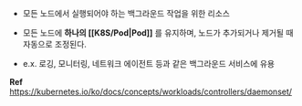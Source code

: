 - 모든 노드에서 실행되어야 하는 백그라운드 작업을 위한 리소스
- 모든 노드에 **하나의 [[K8S/Pod|Pod]]** 를 유지하며, 노드가 추가되거나 제거될 때 자동으로 조정된다. 

- e.x. 로깅, 모니터링, 네트워크 에이전트 등과 같은 백그라운드 서비스에 유용

**Ref**
https://kubernetes.io/ko/docs/concepts/workloads/controllers/daemonset/